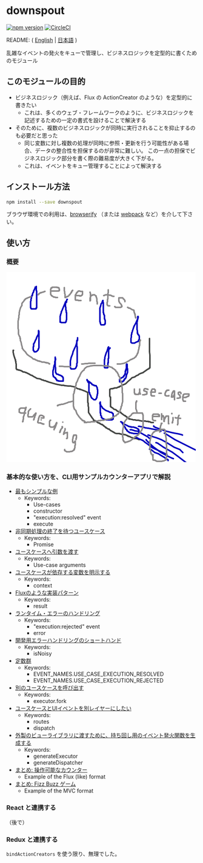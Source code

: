 # downspout

[![npm version](https://badge.fury.io/js/downspout.svg)](https://badge.fury.io/js/downspout)
[![CircleCI](https://circleci.com/gh/kjirou/downspout.svg?style=svg)](https://circleci.com/gh/kjirou/downspout)

README: ( [English](/README.md) | [日本語](/README.ja.md) )

乱雑なイベントの発火をキューで管理し、ビジネスロジックを定型的に書くためのモジュール


## このモジュールの目的
- ビジネスロジック（例えば、Flux の ActionCreator のような）を定型的に書きたい
  - これは、多くのウェブ・フレームワークのように、ビジネスロジックを記述するための一定の書式を設けることで解決する
- そのために、複数のビジネスロジックが同時に実行されることを抑止するのも必要だと思った
  - 同じ変数に対し複数の処理が同時に参照・更新を行う可能性がある場合、データの整合性を担保するのが非常に難しい。
    この一点の担保でビジネスロジック部分を書く際の難易度が大きく下がる。
  - これは、イベントをキュー管理することによって解決する


## インストール方法
```bash
npm install --save downspout
```

ブラウザ環境での利用は、[browserify](https://github.com/substack/node-browserify)
  （または [webpack](https://github.com/webpack/webpack) など）を介して下さい。


## 使い方
### 概要
![](/doc/overview.png)

### 基本的な使い方を、CLI用サンプルカウンターアプリで解説
- [最もシンプルな例](/examples/counter-1.js)
  - Keywords:
    - Use-cases
    - constructor
    - "execution:resolved" event
    - execute
- [非同期処理の終了を待つユースケース](/examples/counter-2.js)
  - Keywords:
    - Promise
- [ユースケースへ引数を渡す](/examples/counter-3.js)
  - Keywords:
    - Use-case arguments
- [ユースケースが依存する変数を明示する](/examples/counter-4.js)
  - Keywords:
    - context
- [Fluxのような実装パターン](/examples/counter-5.js)
  - Keywords:
    - result
- [ランタイム・エラーのハンドリング](/examples/counter-6.js)
  - Keywords:
    - "execution:rejected" event
    - error
- [開発用エラーハンドリングのショートハンド](/examples/counter-7.js)
  - Keywords:
    - isNoisy
- [定数群](/examples/counter-8.js)
  - Keywords:
    - EVENT_NAMES.USE_CASE_EXECUTION_RESOLVED
    - EVENT_NAMES.USE_CASE_EXECUTION_REJECTED
- [別のユースケースを呼び出す](/examples/counter-9.js)
  - Keywords:
    - executor.fork
- [ユースケースとUIイベントを別レイヤーにしたい](/examples/counter-10.js)
  - Keywords:
    - routes
    - dispatch
- [外製のビューライブラリに渡すために、持ち回し用のイベント発火関数を生成する](/examples/counter-11.js)
  - Keywords:
    - generateExecutor
    - generateDispatcher
- [まとめ: 操作可能なカウンター](/examples/counter-conclusion-1.js)
  - Example of the Flux (like) format
- [まとめ: Fizz Buzz ゲーム](/examples/counter-conclusion-2.js)
  - Example of the MVC format

### React と連携する
（後で）

### Redux と連携する
`bindActionCreators` を使う限り、無理でした。
